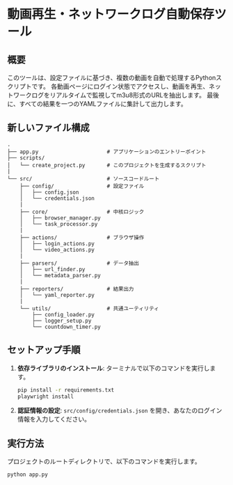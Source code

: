 # 動画再生・ネットワークログ自動保存ツール

## 概要

このツールは、設定ファイルに基づき、複数の動画を自動で処理するPythonスクリプトです。
各動画ページにログイン状態でアクセスし、動画を再生、ネットワークログをリアルタイムで監視してm3u8形式のURLを抽出します。
最後に、すべての結果を一つのYAMLファイルに集計して出力します。

## 新しいファイル構成

```
.
├── app.py                      # アプリケーションのエントリーポイント
├── scripts/
│   └── create_project.py       # このプロジェクトを生成するスクリプト
|
└── src/                        # ソースコードルート
    ├── config/                 # 設定ファイル
    │   ├── config.json
    │   └── credentials.json
    |
    ├── core/                   # 中核ロジック
    │   ├── browser_manager.py
    │   └── task_processor.py
    |
    ├── actions/                # ブラウザ操作
    │   ├── login_actions.py
    │   └── video_actions.py
    |
    ├── parsers/                # データ抽出
    │   ├── url_finder.py
    │   └── metadata_parser.py
    |
    ├── reporters/              # 結果出力
    │   └── yaml_reporter.py
    |
    └── utils/                  # 共通ユーティリティ
        ├── config_loader.py
        ├── logger_setup.py
        └── countdown_timer.py
```

## セットアップ手順

1. **依存ライブラリのインストール**: ターミナルで以下のコマンドを実行します。
   ```bash
   pip install -r requirements.txt
   playwright install
   ```

2. **認証情報の設定**: `src/config/credentials.json` を開き、あなたのログイン情報を入力してください。

## 実行方法

プロジェクトのルートディレクトリで、以下のコマンドを実行します。
```bash
python app.py
```